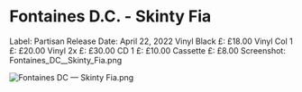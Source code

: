 # Fontaines D.C. - Skinty Fia

Label: Partisan
Release Date: April 22, 2022
Vinyl Black £: £18.00
Vinyl Col 1 £: £20.00
Vinyl 2x £: £30.00
CD 1 £: £10.00
Cassette £: £8.00
Screenshot: Fontaines_DC__Skinty_Fia.png

![Fontaines DC — Skinty Fia.png](Fontaines%20D%20C%20-%20Skinty%20Fia%2027ad3798725d81f7be40ed7e8021314c/Fontaines_DC__Skinty_Fia.png)